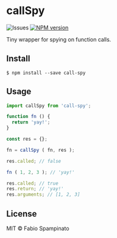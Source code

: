 # callSpy

![Issues](https://img.shields.io/github/issues/fabiospampinato/call-spy.svg)
[![NPM version](https://img.shields.io/npm/v/call-spy.svg)](https://www.npmjs.com/package/call-spy)

Tiny wrapper for spying on function calls.

## Install

```shell
$ npm install --save call-spy
```

## Usage

```js
import callSpy from 'call-spy';

function fn () {
  return 'yay!';
}

const res = {};

fn = callSpy ( fn, res );

res.called; // false

fn ( 1, 2, 3 ); // 'yay!'

res.called; // true
res.return; // 'yay!'
res.arguments; // [1, 2, 3]
```

## License

MIT © Fabio Spampinato
